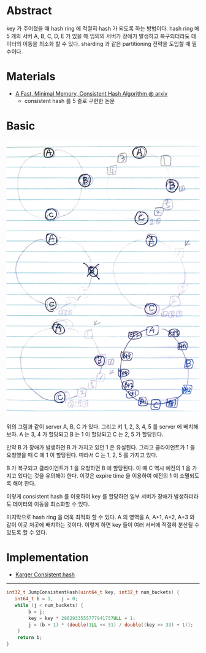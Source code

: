 # Abstract

key 가 주어졌을 때 hash ring 에 적절히 hash 가 되도록 하는 방법이다. hash ring 에 5 개의 서버 A, B, C, D, E 가 있을 때 임의의 서버가 장애가 발생하고 복구되더라도 데이터의 이동을 최소화 할 수 있다. sharding 과 같은 partitioning 전략을 도입할 때 필수이다.

# Materials

* [A Fast, Minimal Memory, Consistent Hash Algorithm @ arxiv ](https://arxiv.org/pdf/1406.2294.pdf)
  * consistent hash 를 5 줄로 구현한 논문 

# Basic

![](basic.png)

위의 그림과 같이 server A, B, C 가 있다. 그리고 키 1, 2, 3, 4, 5 를 server 에 배치해 보자. A 는 3, 4 가 할당되고 B 는 1 이 할당되고 C 는 2, 5 가 할당된다.

만약 B 가 장애가 발생하면 B 가 가지고 있던 1 은 유실된다. 그리고 클라이언트가 1 을 요청했을 때 C 에 1 이 할당된다. 따라서 C 는 1, 2, 5 를 가지고 있다.

B 가 복구되고 클라이언트가 1 을 요청하면 B 에 할당된다. 이 때 C 역시 예전의 1 을 가지고 있다는 것을 유의해야 한다. 이것은 expire time 을 이용하여 예전의 1 이 소멸되도록 해야 한다.

이렇게 consistent hash 를 이용하여 key 를 할당하면 일부 서버가 장애가 발생하더라도 데이터의 이동을 최소화할 수 있다.

마지막으로 hash ring 을 더욱 최적화 할 수 있다. A 의 영역을 A, A+1, A+2, A+3 와 같이 이곳 저곳에 배치하는 것이다. 이렇게 하면 key 들이 여러 서버에 적절히 분산될 수 있도록 할 수 있다.

# Implementation

* [Karger Consistent hash](https://www.joinc.co.kr/w/man/12/hash/consistent)

----

```c
int32_t JumpConsistentHash(uint64_t key, int32_t num_buckets) {
   int64_t b = 1,   j = 0;
   while (j < num_buckets) {
        b = j;
        key = key * 2862933555777941757ULL + 1;
        j = (b + 1) * (double(1LL << 31) / double((key >> 33) + 1));
    }
    return b;
}
```